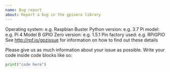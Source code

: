 ```yaml
---
name: Bug report
about: Report a bug in the gpioero library
---
```


Operating system: e.g. Raspbian Buster
Python version: e.g. 3.7
Pi model: e.g. Pi 4 Model B
GPIO Zero version: e.g. 1.5.1
Pin factory used: e.g. RPiGPIO
See http://rpf.io/gpzissue for information on how to find out these details

Please give us as much information about your issue as possible. Write your
code inside code blocks like so:

```python
print("code here")
```
